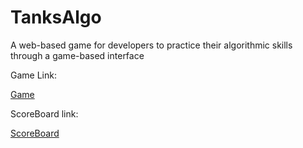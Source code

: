 
# TanksAlgo
A web-based game for developers to practice their algorithmic skills through a game-based interface

Game Link:

[Game](https://open-source-community.github.io/TanksAlgo/Game/Main/)


ScoreBoard link:

[ScoreBoard](https://amrtaher1234.github.io/TanksAlgo/Game/score%20table/index.html)


